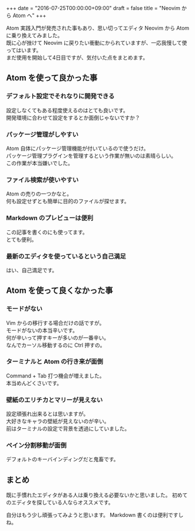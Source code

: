 +++
date = "2016-07-25T00:00:00+09:00"
draft = false
title = "Neovim から Atom へ"
+++

Atom 実践入門が発売された事もあり、思い切ってエディタ Neovim から Atom に乗り換えてみました。  
既に心が挫けて Neovim に戻りたい衝動にかられていますが、一応我慢して使ってはいます。  
まだ使用を開始して4日目ですが、気付いた点をまとめます。

## Atom を使って良かった事

### デフォルト設定でそれなりに開発できる
設定しなくてもある程度使えるのはとても良いです。  
開発環境に合わせて設定をするとか面倒じゃないですか？

### パッケージ管理がしやすい

Atom 自体にパッケージ管理機能が付いているので使うだけ。  
パッケージ管理プラグインを管理するという作業が無いのは素晴らしい。  
この作業が本当嫌いでした。

### ファイル検索が使いやすい
Atom の売りの一つかなと。  
何も設定せずとも簡単に目的のファイルが探せます。

### Markdown のプレビューは便利
この記事を書くのにも使ってます。  
とても便利。

### 最新のエディタを使っているという自己満足
はい、自己満足です。

## Atom を使って良くなかった事

### モードがない
Vim からの移行する場合だけの話ですが。  
モードがないの本当辛いです。  
何が辛いって押すキーが多いのが一番辛い。  
なんでカーソル移動するのに Ctrl 押すの。

### ターミナルと Atom の行き来が面倒
Command + Tab 打つ機会が増えました。  
本当めんどくさいです。

### 壁紙のエリチカとマリーが見えない
設定頑張れ出来るとは思いますが。  
大好きなキャラの壁紙が見えないのが辛い。  
前はターミナルの設定で背景を透過にしていました。

### ペイン分割移動が面倒
デフォルトのキーバインディングだと鬼畜です。

## まとめ

既に手慣れたエディタがある人は乗り換える必要ないかと思いました。
初めてのエディタを探している人ならオススメです。

自分はもう少し頑張ってみようと思います。
Markdown 書くのは便利ですしね。
